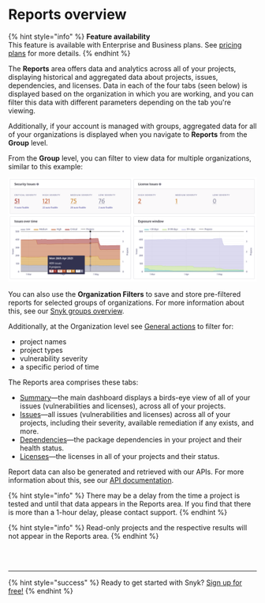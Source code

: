 # Reports overview

{% hint style="info" %}
**Feature availability**  
This feature is available with Enterprise and Business plans. See [pricing plans](https://snyk.io/plans/) for more details.
{% endhint %}

The **Reports** area offers data and analytics across all of your projects, displaying historical and aggregated data about projects, issues, dependencies, and licenses. Data in each of the four tabs \(seen below\) is displayed based on the organization in which you are working, and you can filter this data with different parameters depending on the tab you're viewing.

Additionally, if your account is managed with groups, aggregated data for all of your organizations is displayed when you navigate to **Reports** from the **Group** level.

From the **Group** level, you can filter to view data for multiple organizations, similar to this example:

![](../../.gitbook/assets/mceclip0-28-.png)

You can also use the **Organization Filters** to save and store pre-filtered reports for selected groups of organizations. For more information about this, see our [Snyk groups overview](https://support.snyk.io/hc/en-us/articles/360004008378).

Additionally, at the Organization level see [General actions](https://support.snyk.io/hc/articles/360004002658#UUID-10af5802-8724-3222-473d-cf3f6e8a3af8) to filter for:

* project names
* project types
* vulnerability severity
* a specific period of time

The Reports area comprises these tabs:

* [Summary](https://support.snyk.io/hc/articles/360004002578#UUID-3281a06e-cd6f-ef30-22c1-860837cbcae4)—the main dashboard displays a birds-eye view of all of your issues \(vulnerabilities and licenses\), across all of your projects.
* [Issues](https://support.snyk.io/hc/articles/360004002598#UUID-2cdd9e20-b131-4380-0127-bce3db500b5c)—all issues \(vulnerabilities and licenses\) across all of your projects, including their severity, available remediation if any exists, and more.
* [Dependencies](https://support.snyk.io/hc/articles/360004002618#UUID-be62627c-de43-9956-c727-344218c67eb4)—the package dependencies in your project and their health status.
* [Licenses](https://support.snyk.io/hc/articles/360004002638#UUID-ad5d4f17-3b3e-0d6a-1875-3a510956e1f6)—the licenses in all of your projects and their status.

Report data can also be generated and retrieved with our APIs. For more information about this, see our [API documentation](https://snyk.docs.apiary.io/#introduction).

{% hint style="info" %}
There may be a delay from the time a project is tested and until that data appears in the Reports area. If you find that there is more than a 1-hour delay, please contact support.
{% endhint %}

{% hint style="info" %}
Read-only projects and the respective results will not appear in the Reports area.
{% endhint %}

 
<br><br><hr>

{% hint style="success" %}
Ready to get started with Snyk? [Sign up for free!](https://snyk.io/login?cta=sign-up&loc=footer&page=support_docs_page)
{% endhint %}